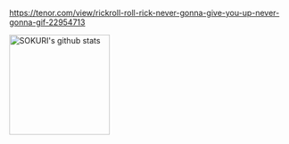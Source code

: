 
https://tenor.com/view/rickroll-roll-rick-never-gonna-give-you-up-never-gonna-gif-22954713

<a href="https://github.com/ConstaX-only"><img align="center" style="height:180px" src="https://github-readme-stats.vercel.app/api?username=ConstaX-only&show_icons=true&include_all_commits=true&theme=dark&hide_border=true" alt="SOKURI's github stats" /></a>

<!--
**ConstaX-only/ConstaX-only** is a ✨ _special_ ✨ repository because its `README.md` (this file) appears on your GitHub profile.

Here are some ideas to get you started:

- 🔭 I’m currently working on ...
- 🌱 I’m currently learning ...
- 👯 I’m looking to collaborate on ...
- 🤔 I’m looking for help with ...
- 💬 Ask me about ...
- 📫 How to reach me: ...
- 😄 Pronouns: ...
- ⚡ Fun fact: ...
-->
